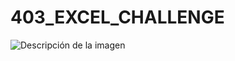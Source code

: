 # 403_EXCEL_CHALLENGE

![Descripción de la imagen](https://github.com/cristobalsalcedo90/BI_Challenges/blob/d7aa9ed8eb484059783ff448de8326373325d5f6/403_EXCEL_CHALLENGE/403_EXCEL_CHALLENGE.PNG)